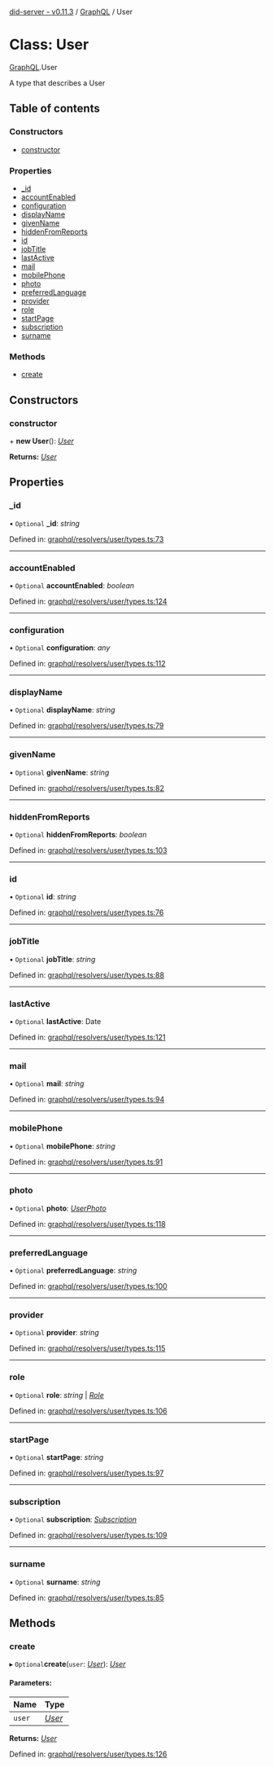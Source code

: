 [did-server - v0.11.3](../README.md) / [GraphQL](../modules/graphql.md) / User

# Class: User

[GraphQL](../modules/graphql.md).User

A type that describes a User

## Table of contents

### Constructors

- [constructor](graphql.user.md#constructor)

### Properties

- [\_id](graphql.user.md#_id)
- [accountEnabled](graphql.user.md#accountenabled)
- [configuration](graphql.user.md#configuration)
- [displayName](graphql.user.md#displayname)
- [givenName](graphql.user.md#givenname)
- [hiddenFromReports](graphql.user.md#hiddenfromreports)
- [id](graphql.user.md#id)
- [jobTitle](graphql.user.md#jobtitle)
- [lastActive](graphql.user.md#lastactive)
- [mail](graphql.user.md#mail)
- [mobilePhone](graphql.user.md#mobilephone)
- [photo](graphql.user.md#photo)
- [preferredLanguage](graphql.user.md#preferredlanguage)
- [provider](graphql.user.md#provider)
- [role](graphql.user.md#role)
- [startPage](graphql.user.md#startpage)
- [subscription](graphql.user.md#subscription)
- [surname](graphql.user.md#surname)

### Methods

- [create](graphql.user.md#create)

## Constructors

### constructor

\+ **new User**(): [*User*](graphql.user.md)

**Returns:** [*User*](graphql.user.md)

## Properties

### \_id

• `Optional` **\_id**: *string*

Defined in: [graphql/resolvers/user/types.ts:73](https://github.com/Puzzlepart/did/blob/dev/server/graphql/resolvers/user/types.ts#L73)

___

### accountEnabled

• `Optional` **accountEnabled**: *boolean*

Defined in: [graphql/resolvers/user/types.ts:124](https://github.com/Puzzlepart/did/blob/dev/server/graphql/resolvers/user/types.ts#L124)

___

### configuration

• `Optional` **configuration**: *any*

Defined in: [graphql/resolvers/user/types.ts:112](https://github.com/Puzzlepart/did/blob/dev/server/graphql/resolvers/user/types.ts#L112)

___

### displayName

• `Optional` **displayName**: *string*

Defined in: [graphql/resolvers/user/types.ts:79](https://github.com/Puzzlepart/did/blob/dev/server/graphql/resolvers/user/types.ts#L79)

___

### givenName

• `Optional` **givenName**: *string*

Defined in: [graphql/resolvers/user/types.ts:82](https://github.com/Puzzlepart/did/blob/dev/server/graphql/resolvers/user/types.ts#L82)

___

### hiddenFromReports

• `Optional` **hiddenFromReports**: *boolean*

Defined in: [graphql/resolvers/user/types.ts:103](https://github.com/Puzzlepart/did/blob/dev/server/graphql/resolvers/user/types.ts#L103)

___

### id

• `Optional` **id**: *string*

Defined in: [graphql/resolvers/user/types.ts:76](https://github.com/Puzzlepart/did/blob/dev/server/graphql/resolvers/user/types.ts#L76)

___

### jobTitle

• `Optional` **jobTitle**: *string*

Defined in: [graphql/resolvers/user/types.ts:88](https://github.com/Puzzlepart/did/blob/dev/server/graphql/resolvers/user/types.ts#L88)

___

### lastActive

• `Optional` **lastActive**: Date

Defined in: [graphql/resolvers/user/types.ts:121](https://github.com/Puzzlepart/did/blob/dev/server/graphql/resolvers/user/types.ts#L121)

___

### mail

• `Optional` **mail**: *string*

Defined in: [graphql/resolvers/user/types.ts:94](https://github.com/Puzzlepart/did/blob/dev/server/graphql/resolvers/user/types.ts#L94)

___

### mobilePhone

• `Optional` **mobilePhone**: *string*

Defined in: [graphql/resolvers/user/types.ts:91](https://github.com/Puzzlepart/did/blob/dev/server/graphql/resolvers/user/types.ts#L91)

___

### photo

• `Optional` **photo**: [*UserPhoto*](graphql.userphoto.md)

Defined in: [graphql/resolvers/user/types.ts:118](https://github.com/Puzzlepart/did/blob/dev/server/graphql/resolvers/user/types.ts#L118)

___

### preferredLanguage

• `Optional` **preferredLanguage**: *string*

Defined in: [graphql/resolvers/user/types.ts:100](https://github.com/Puzzlepart/did/blob/dev/server/graphql/resolvers/user/types.ts#L100)

___

### provider

• `Optional` **provider**: *string*

Defined in: [graphql/resolvers/user/types.ts:115](https://github.com/Puzzlepart/did/blob/dev/server/graphql/resolvers/user/types.ts#L115)

___

### role

• `Optional` **role**: *string* \| [*Role*](graphql.role.md)

Defined in: [graphql/resolvers/user/types.ts:106](https://github.com/Puzzlepart/did/blob/dev/server/graphql/resolvers/user/types.ts#L106)

___

### startPage

• `Optional` **startPage**: *string*

Defined in: [graphql/resolvers/user/types.ts:97](https://github.com/Puzzlepart/did/blob/dev/server/graphql/resolvers/user/types.ts#L97)

___

### subscription

• `Optional` **subscription**: [*Subscription*](graphql.subscription.md)

Defined in: [graphql/resolvers/user/types.ts:109](https://github.com/Puzzlepart/did/blob/dev/server/graphql/resolvers/user/types.ts#L109)

___

### surname

• `Optional` **surname**: *string*

Defined in: [graphql/resolvers/user/types.ts:85](https://github.com/Puzzlepart/did/blob/dev/server/graphql/resolvers/user/types.ts#L85)

## Methods

### create

▸ `Optional`**create**(`user`: [*User*](graphql.user.md)): [*User*](graphql.user.md)

#### Parameters:

Name | Type |
:------ | :------ |
`user` | [*User*](graphql.user.md) |

**Returns:** [*User*](graphql.user.md)

Defined in: [graphql/resolvers/user/types.ts:126](https://github.com/Puzzlepart/did/blob/dev/server/graphql/resolvers/user/types.ts#L126)
